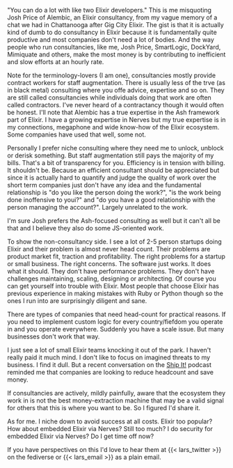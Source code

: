 "You can do a lot with like two Elixir developers." This is me misquoting Josh Price of Alembic, an Elixir consultancy, from my vague memory of a chat we had in Chattanooga after Gig City Elixir. The gist is that it is actually kind of dumb to do consultancy in Elixir because it is fundamentally quite productive and most companies don't need a lot of bodies. And the way people who run consultancies, like me, Josh Price, SmartLogic, DockYard, Mimiquate and others, make the most money is by contributing to inefficient and slow efforts at an hourly rate.

Note for the terminology-lovers (I am one), consultancies mostly provide contract workers for staff augmentation. There is usually less of the trve (as in black metal) consulting where you offe advice, expertise and so on. They are still called consultancies while individuals doing that work are often called contractors. I've never heard of a contractancy though it would often be honest. I'll note that Alembic has a true expertise in the Ash framework part of Elixir. I have a growing expertise in Nerves but my true expertise is in my connections, megaphone and wide know-how of the Elixir ecosystem. Some companies have used that well, some not.

Personally I prefer niche consulting where they need me to unlock, unblock or derisk something. But staff augmentation still pays the majority of my bills. That's a bit of transparency for you. Efficiency is in tension with billing. It shouldn't be. Because an efficient consultant should be appreciated but since it is actually hard to quantify and judge the quality of work over the short term companies just don't have any idea and the fundamental relationship is "do you like the person doing the work?", "is the work being done inoffensive to youi?" and "do you have a good relationship with the person managing the account?". Largely unrelated to the work.

I'm sure Josh prefers the Ash-focused consulting as well but it can't all be that and I believe they also do some JS-oriented work.

To show the non-consultancy side. I see a lot of 2-5 person startups doing Elixir and their problem is almost never head count. Their problems are product market fit, traction and profitability. The right problems for a startup or small business. The right concerns. The software just works. It does what it should. They don't have performance problems. They don't have challenges maintaining, scaling, designing or architecting. Of course you can get yourself into trouble with Elixir. Most people that choose Elixir has previous experience in making mistakes with Ruby or Python though so the ones I run into are surprisingly diligent and sane.

There are types of companies that need head-count for practical reasons. If you need to implement custom logic for every country/fiefdom you operate in and you operate everywhere. Suddenly you have a scale issue. But many businesses don't work that way.

I just see a lot of small Elixir teams knocking it out of the park. I haven't really paid it much mind. I don't like to focus on imagined threats to my business. I find it dull. But a recent conversation on the [Ship It!](https://changelog.com/shipit/133) podcast reminded me that companies are looking to reduce headcount and save money.

If consultancies are actively, mildly painfully, aware that the ecosystem they work in is not the best money-extraction machine that may be a valid signal for others that this is where you want to be. So I figured I'd share it.

As for me. I niche down to avoid success at all costs. Elixir too popular? How about embedded Elixir via Nerves? Still too much? I do security for embedded Elixir via Nerves? Do I get time off now?

If you have perspectives on this I'd love to hear them at {{< lars_twitter >}} on the fediverse or {{< lars_email >}} as a plain email.